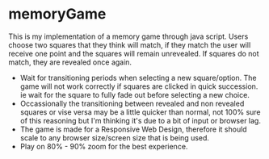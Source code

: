 # memoryGame
This is my implementation of a memory game through java script. Users choose two squares that they think will match, if they match the user will receive one point and the squares will remain unrevealed. If squares do not match, they are revealed once again.
- Wait for transitioning periods when selecting a new square/option. The game will not work correctly if squares are clicked in quick succession. ie wait for the square to fully fade out before selecting a new choice.
- Occassionally the transitioning between revealed and non revealed squares or vise versa may be a little quicker than normal, not 100% sure of this reasoning but I'm thinking it's due to a bit of input or browser lag.
- The game is made for a Responsive Web Design, therefore it should scale to any browser size/screen size that is being used.
- Play on 80% - 90% zoom for the best experience.

